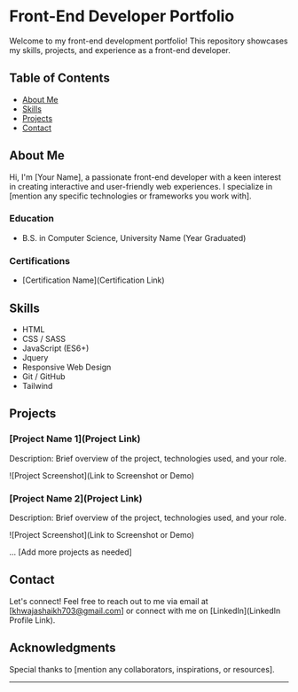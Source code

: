 # Front-End Developer Portfolio

Welcome to my front-end development portfolio! This repository showcases my skills, projects, and experience as a front-end developer.

## Table of Contents

- [About Me](#about-me)
- [Skills](#skills)
- [Projects](#projects)
- [Contact](#contact)

## About Me

Hi, I'm [Your Name], a passionate front-end developer with a keen interest in creating interactive and user-friendly web experiences. I specialize in [mention any specific technologies or frameworks you work with].

### Education

- B.S. in Computer Science, University Name (Year Graduated)

### Certifications

- [Certification Name](Certification Link)

## Skills

- HTML
- CSS / SASS
- JavaScript (ES6+)
- Jquery
- Responsive Web Design
- Git / GitHub
- Tailwind

## Projects

### [Project Name 1](Project Link)

Description: Brief overview of the project, technologies used, and your role.

![Project Screenshot](Link to Screenshot or Demo)

### [Project Name 2](Project Link)

Description: Brief overview of the project, technologies used, and your role.

![Project Screenshot](Link to Screenshot or Demo)

... [Add more projects as needed]

## Contact

Let's connect! Feel free to reach out to me via email at [khwajashaikh703@gmail.com] or connect with me on [LinkedIn](LinkedIn Profile Link).

## Acknowledgments

Special thanks to [mention any collaborators, inspirations, or resources].

---

